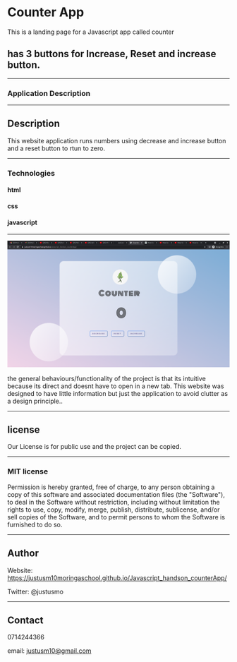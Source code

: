 # Counter App

This is a landing page for a Javascript app called counter

## has 3 buttons for Increase, Reset and increase button.

---

### Application Description

---

## Description

This website application runs numbers using decrease and increase button and a reset button to rtun to zero.

---

### Technologies

#### html

#### css

#### javascript

---


<img src="assets/preprep18.png" alt="picture">
 
the general behaviours/functionality of the project is that its intuitive because its direct and doesnt have to open in a new tab.
This website was designed to have little information but just the application to avoid clutter as a design principle..

---

## license

Our License is for public use and the project can be copied.

---

### MIT license

Permission is hereby granted, free of charge, to any person obtaining a copy of this software and associated documentation files (the "Software"), to deal in the Software without restriction, including without limitation the rights to use, copy, modify, merge, publish, distribute, sublicense, and/or sell copies of the Software, and to permit persons to whom the Software is furnished to do so.

---

## Author

Website: https://justusm10moringaschool.github.io/Javascript_handson_counterApp/

Twitter: @justusmo

---

## Contact

0714244366

email: justusm10@gmail.com
